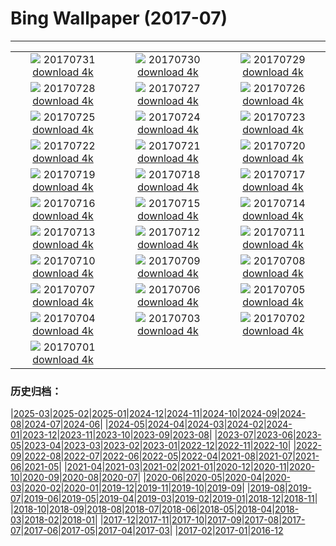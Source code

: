# Bing Wallpaper (2017-07)
**************
| | | |
| :----: | :----: | :----: |
| ![](https://www.bing.com/az/hprichbg/rb/Nyala_ZH-CN13349334824_1920x1080.jpg) 20170731 [download 4k](https://www.bing.com/az/hprichbg/rb/Nyala_ZH-CN13349334824_UHD.jpg) | ![](https://www.bing.com/az/hprichbg/rb/Mellieha_ZH-CN10970369201_1920x1080.jpg) 20170730 [download 4k](https://www.bing.com/az/hprichbg/rb/Mellieha_ZH-CN10970369201_UHD.jpg) | ![](https://www.bing.com/az/hprichbg/rb/MineralCliffs_ZH-CN11986913181_1920x1080.jpg) 20170729 [download 4k](https://www.bing.com/az/hprichbg/rb/MineralCliffs_ZH-CN11986913181_UHD.jpg) |
| ![](https://www.bing.com/az/hprichbg/rb/WaSqPk_ZH-CN9988391968_1920x1080.jpg) 20170728 [download 4k](https://www.bing.com/az/hprichbg/rb/WaSqPk_ZH-CN9988391968_UHD.jpg) | ![](https://www.bing.com/az/hprichbg/rb/TempleStreet_ZH-CN7471755280_1920x1080.jpg) 20170727 [download 4k](https://www.bing.com/az/hprichbg/rb/TempleStreet_ZH-CN7471755280_UHD.jpg) | ![](https://www.bing.com/az/hprichbg/rb/HuangshanClouds_ZH-CN11669699321_1920x1080.jpg) 20170726 [download 4k](https://www.bing.com/az/hprichbg/rb/HuangshanClouds_ZH-CN11669699321_UHD.jpg) |
| ![](https://www.bing.com/az/hprichbg/rb/WilsonPeakWindow_ZH-CN10363033426_1920x1080.jpg) 20170725 [download 4k](https://www.bing.com/az/hprichbg/rb/WilsonPeakWindow_ZH-CN10363033426_UHD.jpg) | ![](https://www.bing.com/az/hprichbg/rb/ReinebringenRidge_ZH-CN9518224182_1920x1080.jpg) 20170724 [download 4k](https://www.bing.com/az/hprichbg/rb/ReinebringenRidge_ZH-CN9518224182_UHD.jpg) | ![](https://www.bing.com/az/hprichbg/rb/RainbowLorikeets_ZH-CN10796666125_1920x1080.jpg) 20170723 [download 4k](https://www.bing.com/az/hprichbg/rb/RainbowLorikeets_ZH-CN10796666125_UHD.jpg) |
| ![](https://www.bing.com/az/hprichbg/rb/LosMonegros_ZH-CN14671427222_1920x1080.jpg) 20170722 [download 4k](https://www.bing.com/az/hprichbg/rb/LosMonegros_ZH-CN14671427222_UHD.jpg) | ![](https://www.bing.com/az/hprichbg/rb/Econlockhatchee_ZH-CN10577234655_1920x1080.jpg) 20170721 [download 4k](https://www.bing.com/az/hprichbg/rb/Econlockhatchee_ZH-CN10577234655_UHD.jpg) | ![](https://www.bing.com/az/hprichbg/rb/EborFallsVideo_ZH-CN9972229251_1920x1080.jpg) 20170720 [download 4k](https://www.bing.com/az/hprichbg/rb/EborFallsVideo_ZH-CN9972229251_UHD.jpg) |
| ![](https://www.bing.com/az/hprichbg/rb/GlastonburyMoon_ZH-CN10251307154_1920x1080.jpg) 20170719 [download 4k](https://www.bing.com/az/hprichbg/rb/GlastonburyMoon_ZH-CN10251307154_UHD.jpg) | ![](https://www.bing.com/az/hprichbg/rb/Aldabra_ZH-CN8230193511_1920x1080.jpg) 20170718 [download 4k](https://www.bing.com/az/hprichbg/rb/Aldabra_ZH-CN8230193511_UHD.jpg) | ![](https://www.bing.com/az/hprichbg/rb/GeladaSimien_ZH-CN8344110980_1920x1080.jpg) 20170717 [download 4k](https://www.bing.com/az/hprichbg/rb/GeladaSimien_ZH-CN8344110980_UHD.jpg) |
| ![](https://www.bing.com/az/hprichbg/rb/CrescentCityConnection_ZH-CN10387208145_1920x1080.jpg) 20170716 [download 4k](https://www.bing.com/az/hprichbg/rb/CrescentCityConnection_ZH-CN10387208145_UHD.jpg) | ![](https://www.bing.com/az/hprichbg/rb/FelgueirasLighthouse_ZH-CN11182385822_1920x1080.jpg) 20170715 [download 4k](https://www.bing.com/az/hprichbg/rb/FelgueirasLighthouse_ZH-CN11182385822_UHD.jpg) | ![](https://www.bing.com/az/hprichbg/rb/ColorfulSalt_ZH-CN13586718897_1920x1080.jpg) 20170714 [download 4k](https://www.bing.com/az/hprichbg/rb/ColorfulSalt_ZH-CN13586718897_UHD.jpg) |
| ![](https://www.bing.com/az/hprichbg/rb/TuileriesGardenWheel_ZH-CN12655332871_1920x1080.jpg) 20170713 [download 4k](https://www.bing.com/az/hprichbg/rb/TuileriesGardenWheel_ZH-CN12655332871_UHD.jpg) | ![](https://www.bing.com/az/hprichbg/rb/LagazuoiRefuge_ZH-CN12532053341_1920x1080.jpg) 20170712 [download 4k](https://www.bing.com/az/hprichbg/rb/LagazuoiRefuge_ZH-CN12532053341_UHD.jpg) | ![](https://www.bing.com/az/hprichbg/rb/GhostCrab_ZH-CN13597716827_1920x1080.jpg) 20170711 [download 4k](https://www.bing.com/az/hprichbg/rb/GhostCrab_ZH-CN13597716827_UHD.jpg) |
| ![](https://www.bing.com/az/hprichbg/rb/MartapuraMarket_ZH-CN9502204987_1920x1080.jpg) 20170710 [download 4k](https://www.bing.com/az/hprichbg/rb/MartapuraMarket_ZH-CN9502204987_UHD.jpg) | ![](https://www.bing.com/az/hprichbg/rb/DerbyshireSheep_ZH-CN8057416029_1920x1080.jpg) 20170709 [download 4k](https://www.bing.com/az/hprichbg/rb/DerbyshireSheep_ZH-CN8057416029_UHD.jpg) | ![](https://www.bing.com/az/hprichbg/rb/Umbrellas_ZH-CN8739718706_1920x1080.jpg) 20170708 [download 4k](https://www.bing.com/az/hprichbg/rb/Umbrellas_ZH-CN8739718706_UHD.jpg) |
| ![](https://www.bing.com/az/hprichbg/rb/CharcoAzul_ZH-CN9886873901_1920x1080.jpg) 20170707 [download 4k](https://www.bing.com/az/hprichbg/rb/CharcoAzul_ZH-CN9886873901_UHD.jpg) | ![](https://www.bing.com/az/hprichbg/rb/Umbrella_ZH-CN8238029705_1920x1080.jpg) 20170706 [download 4k](https://www.bing.com/az/hprichbg/rb/Umbrella_ZH-CN8238029705_UHD.jpg) | ![](https://www.bing.com/az/hprichbg/rb/SnailsKissing_ZH-CN7861942488_1920x1080.jpg) 20170705 [download 4k](https://www.bing.com/az/hprichbg/rb/SnailsKissing_ZH-CN7861942488_UHD.jpg) |
| ![](https://www.bing.com/az/hprichbg/rb/RestArea_ZH-CN13518721881_1920x1080.jpg) 20170704 [download 4k](https://www.bing.com/az/hprichbg/rb/RestArea_ZH-CN13518721881_UHD.jpg) | ![](https://www.bing.com/az/hprichbg/rb/SonnenblumeHummel_ZH-CN13806822042_1920x1080.jpg) 20170703 [download 4k](https://www.bing.com/az/hprichbg/rb/SonnenblumeHummel_ZH-CN13806822042_UHD.jpg) | ![](https://www.bing.com/az/hprichbg/rb/LongTailedBushtits_ZH-CN9781684264_1920x1080.jpg) 20170702 [download 4k](https://www.bing.com/az/hprichbg/rb/LongTailedBushtits_ZH-CN9781684264_UHD.jpg) |
| ![](https://www.bing.com/az/hprichbg/rb/ConeyIslandAerial_ZH-CN8660420119_1920x1080.jpg) 20170701 [download 4k](https://www.bing.com/az/hprichbg/rb/ConeyIslandAerial_ZH-CN8660420119_UHD.jpg) |  |  |

### 历史归档：

|[2025-03](/2025-03/2025-03.md)|[2025-02](/2025-02/2025-02.md)|[2025-01](/2025-01/2025-01.md)|[2024-12](/2024-12/2024-12.md)|[2024-11](/2024-11/2024-11.md)|[2024-10](/2024-10/2024-10.md)|[2024-09](/2024-09/2024-09.md)|[2024-08](/2024-08/2024-08.md)|[2024-07](/2024-07/2024-07.md)|[2024-06](/2024-06/2024-06.md)|
|[2024-05](/2024-05/2024-05.md)|[2024-04](/2024-04/2024-04.md)|[2024-03](/2024-03/2024-03.md)|[2024-02](/2024-02/2024-02.md)|[2024-01](/2024-01/2024-01.md)|[2023-12](/2023-12/2023-12.md)|[2023-11](/2023-11/2023-11.md)|[2023-10](/2023-10/2023-10.md)|[2023-09](/2023-09/2023-09.md)|[2023-08](/2023-08/2023-08.md)|
|[2023-07](/2023-07/2023-07.md)|[2023-06](/2023-06/2023-06.md)|[2023-05](/2023-05/2023-05.md)|[2023-04](/2023-04/2023-04.md)|[2023-03](/2023-03/2023-03.md)|[2023-02](/2023-02/2023-02.md)|[2023-01](/2023-01/2023-01.md)|[2022-12](/2022-12/2022-12.md)|[2022-11](/2022-11/2022-11.md)|[2022-10](/2022-10/2022-10.md)|
|[2022-09](/2022-09/2022-09.md)|[2022-08](/2022-08/2022-08.md)|[2022-07](/2022-07/2022-07.md)|[2022-06](/2022-06/2022-06.md)|[2022-05](/2022-05/2022-05.md)|[2022-04](/2022-04/2022-04.md)|[2021-08](/2021-08/2021-08.md)|[2021-07](/2021-07/2021-07.md)|[2021-06](/2021-06/2021-06.md)|[2021-05](/2021-05/2021-05.md)|
|[2021-04](/2021-04/2021-04.md)|[2021-03](/2021-03/2021-03.md)|[2021-02](/2021-02/2021-02.md)|[2021-01](/2021-01/2021-01.md)|[2020-12](/2020-12/2020-12.md)|[2020-11](/2020-11/2020-11.md)|[2020-10](/2020-10/2020-10.md)|[2020-09](/2020-09/2020-09.md)|[2020-08](/2020-08/2020-08.md)|[2020-07](/2020-07/2020-07.md)|
|[2020-06](/2020-06/2020-06.md)|[2020-05](/2020-05/2020-05.md)|[2020-04](/2020-04/2020-04.md)|[2020-03](/2020-03/2020-03.md)|[2020-02](/2020-02/2020-02.md)|[2020-01](/2020-01/2020-01.md)|[2019-12](/2019-12/2019-12.md)|[2019-11](/2019-11/2019-11.md)|[2019-10](/2019-10/2019-10.md)|[2019-09](/2019-09/2019-09.md)|
|[2019-08](/2019-08/2019-08.md)|[2019-07](/2019-07/2019-07.md)|[2019-06](/2019-06/2019-06.md)|[2019-05](/2019-05/2019-05.md)|[2019-04](/2019-04/2019-04.md)|[2019-03](/2019-03/2019-03.md)|[2019-02](/2019-02/2019-02.md)|[2019-01](/2019-01/2019-01.md)|[2018-12](/2018-12/2018-12.md)|[2018-11](/2018-11/2018-11.md)|
|[2018-10](/2018-10/2018-10.md)|[2018-09](/2018-09/2018-09.md)|[2018-08](/2018-08/2018-08.md)|[2018-07](/2018-07/2018-07.md)|[2018-06](/2018-06/2018-06.md)|[2018-05](/2018-05/2018-05.md)|[2018-04](/2018-04/2018-04.md)|[2018-03](/2018-03/2018-03.md)|[2018-02](/2018-02/2018-02.md)|[2018-01](/2018-01/2018-01.md)|
|[2017-12](/2017-12/2017-12.md)|[2017-11](/2017-11/2017-11.md)|[2017-10](/2017-10/2017-10.md)|[2017-09](/2017-09/2017-09.md)|[2017-08](/2017-08/2017-08.md)|[2017-07](/2017-07/2017-07.md)|[2017-06](/2017-06/2017-06.md)|[2017-05](/2017-05/2017-05.md)|[2017-04](/2017-04/2017-04.md)|[2017-03](/2017-03/2017-03.md)|
|[2017-02](/2017-02/2017-02.md)|[2017-01](/2017-01/2017-01.md)|[2016-12](/2016-12/2016-12.md)